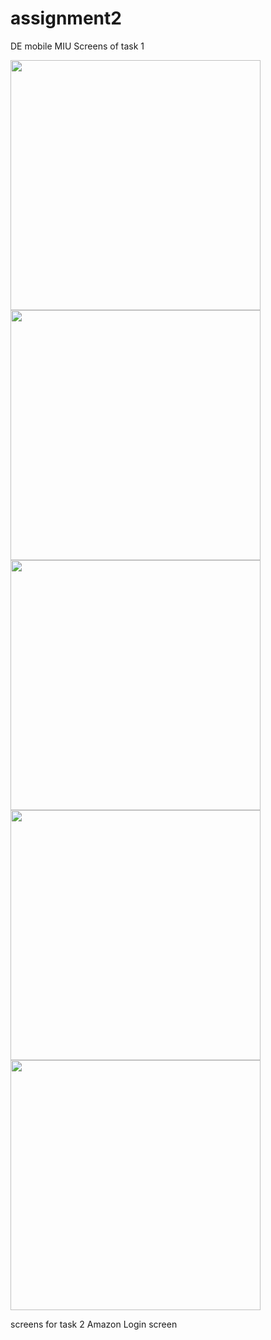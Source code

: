 # assignment2
DE mobile MIU
Screens of task 1 
<div>
  <img src="1.png" width="400"   /> <img src="2.png" width="400"   />
</div>
<div>
  <img src="3.png" width="400"  /> <img src="4.png" width="400"   />
</div>
<div>
  <img src="amazon.png" width="400"  />
</div>



screens for task 2 Amazon Login screen 
